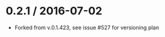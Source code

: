0.2.1 / 2016-07-02
==================

  * Forked from v.0.1.423, see issue #527 for versioning plan
